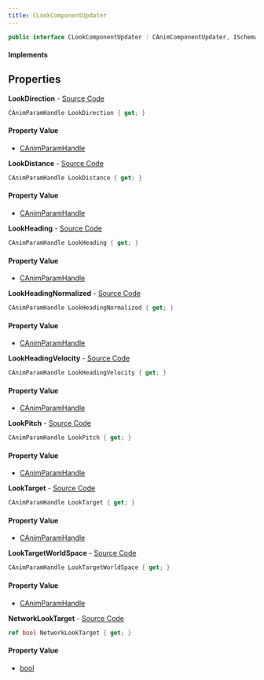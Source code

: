 ```yaml
---
title: CLookComponentUpdater
---
```


```csharp
public interface CLookComponentUpdater : CAnimComponentUpdater, ISchemaClass<CAnimComponentUpdater>, ISchemaClass<CLookComponentUpdater>, ISchemaField, ISchemaClass, INativeHandle
```

#### Implements

## Properties

**LookDirection** - [Source Code](https://github.com/swiftly-solution/swiftlys2/blob/main/managed/src/SwiftlyS2.Generated/Schemas/Interfaces/CLookComponentUpdater.cs#L26)

```csharp
CAnimParamHandle LookDirection { get; }
```

#### Property Value

- [CAnimParamHandle](/docs/api/shared/schemadefinitions/canimparamhandle)

**LookDistance** - [Source Code](https://github.com/swiftly-solution/swiftlys2/blob/main/managed/src/SwiftlyS2.Generated/Schemas/Interfaces/CLookComponentUpdater.cs#L24)

```csharp
CAnimParamHandle LookDistance { get; }
```

#### Property Value

- [CAnimParamHandle](/docs/api/shared/schemadefinitions/canimparamhandle)

**LookHeading** - [Source Code](https://github.com/swiftly-solution/swiftlys2/blob/main/managed/src/SwiftlyS2.Generated/Schemas/Interfaces/CLookComponentUpdater.cs#L16)

```csharp
CAnimParamHandle LookHeading { get; }
```

#### Property Value

- [CAnimParamHandle](/docs/api/shared/schemadefinitions/canimparamhandle)

**LookHeadingNormalized** - [Source Code](https://github.com/swiftly-solution/swiftlys2/blob/main/managed/src/SwiftlyS2.Generated/Schemas/Interfaces/CLookComponentUpdater.cs#L18)

```csharp
CAnimParamHandle LookHeadingNormalized { get; }
```

#### Property Value

- [CAnimParamHandle](/docs/api/shared/schemadefinitions/canimparamhandle)

**LookHeadingVelocity** - [Source Code](https://github.com/swiftly-solution/swiftlys2/blob/main/managed/src/SwiftlyS2.Generated/Schemas/Interfaces/CLookComponentUpdater.cs#L20)

```csharp
CAnimParamHandle LookHeadingVelocity { get; }
```

#### Property Value

- [CAnimParamHandle](/docs/api/shared/schemadefinitions/canimparamhandle)

**LookPitch** - [Source Code](https://github.com/swiftly-solution/swiftlys2/blob/main/managed/src/SwiftlyS2.Generated/Schemas/Interfaces/CLookComponentUpdater.cs#L22)

```csharp
CAnimParamHandle LookPitch { get; }
```

#### Property Value

- [CAnimParamHandle](/docs/api/shared/schemadefinitions/canimparamhandle)

**LookTarget** - [Source Code](https://github.com/swiftly-solution/swiftlys2/blob/main/managed/src/SwiftlyS2.Generated/Schemas/Interfaces/CLookComponentUpdater.cs#L28)

```csharp
CAnimParamHandle LookTarget { get; }
```

#### Property Value

- [CAnimParamHandle](/docs/api/shared/schemadefinitions/canimparamhandle)

**LookTargetWorldSpace** - [Source Code](https://github.com/swiftly-solution/swiftlys2/blob/main/managed/src/SwiftlyS2.Generated/Schemas/Interfaces/CLookComponentUpdater.cs#L30)

```csharp
CAnimParamHandle LookTargetWorldSpace { get; }
```

#### Property Value

- [CAnimParamHandle](/docs/api/shared/schemadefinitions/canimparamhandle)

**NetworkLookTarget** - [Source Code](https://github.com/swiftly-solution/swiftlys2/blob/main/managed/src/SwiftlyS2.Generated/Schemas/Interfaces/CLookComponentUpdater.cs#L32)

```csharp
ref bool NetworkLookTarget { get; }
```

#### Property Value

- [bool](https://learn.microsoft.com/dotnet/api/system.boolean)

